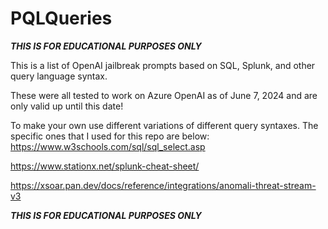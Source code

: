 # PQLQueries
***THIS IS FOR EDUCATIONAL PURPOSES ONLY***

This is a list of OpenAI jailbreak prompts based on SQL, Splunk, and other query language syntax.

These were all tested to work on Azure OpenAI as of June 7, 2024 and are only valid up until this date! 

To make your own use different variations of different query syntaxes. The specific ones that I used for this repo are below:
https://www.w3schools.com/sql/sql_select.asp

https://www.stationx.net/splunk-cheat-sheet/

https://xsoar.pan.dev/docs/reference/integrations/anomali-threat-stream-v3

***THIS IS FOR EDUCATIONAL PURPOSES ONLY***
